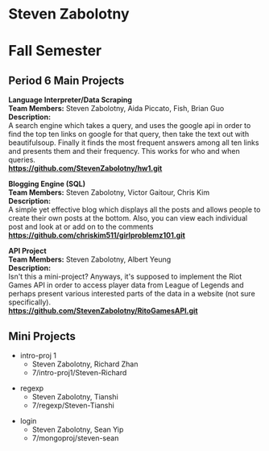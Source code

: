 Steven Zabolotny
================
Fall Semester
=============
Period 6
Main Projects
-------------
<b>Language Interpreter/Data Scraping<br>
Team Members:</b> Steven Zabolotny, Aida Piccato, Fish, Brian Guo<br>
<b>Description:</b><br>
A search engine which takes a query, and uses the google api in order to find the top ten links on google for that query, then take the text out with beautifulsoup. Finally it finds the most frequent answers among all ten links and presents them and their frequency. This works for who and when queries.<br> 
<b>https://github.com/StevenZabolotny/hw1.git</b>

<b>Blogging Engine (SQL)<br>
Team Members:</b> Steven Zabolotny, Victor Gaitour, Chris Kim<br>
<b>Description:</b><br>
A simple yet effective blog which displays all the posts and allows people to create their own posts at the bottom. Also, you can view each individual post and look at or add on to the comments<br>
<b>https://github.com/chriskim511/girlproblemz101.git</b><br>

<b>API Project<br>
Team Members:</b> Steven Zabolotny, Albert Yeung<br>
<b>Description:</b><br>
Isn't this a mini-project? Anyways, it's supposed to implement the Riot Games API in order to access player data from League of Legends and perhaps present various interested parts of the data in a website (not sure specifically).<br>
<b>https://github.com/StevenZabolotny/RitoGamesAPI.git</b><br>

Mini Projects
-------------
<ul><li>intro-proj 1
<ul><li>Steven Zabolotny, Richard Zhan</li>
<li>7/intro-proj1/Steven-Richard</li></ul></li></ul>
<ul><li>regexp
<ul><li>Steven Zabolotny, Tianshi</li>
<li>7/regexp/Steven-Tianshi</li></ul></li></ul>
<ul><li>login
<ul><li>Steven Zabolotny, Sean Yip</li>
<li>7/mongoproj/steven-sean</li></ul></li></ul>
